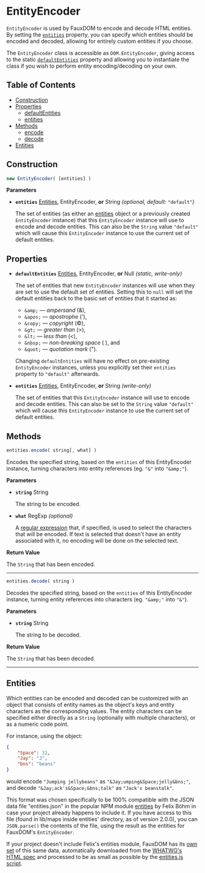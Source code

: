 # EntityEncoder

`EntityEncoder` is used by FauxDOM to encode and decode HTML entities. By setting the [`entities`](#properties-entities) property, you can specify which entities should be encoded and decoded, allowing for entirely custom entities if you choose.

The `EntityEncoder` class is accessible as `DOM.EntityEncoder`, giving access to the static [`defaultEntities`](#properties-default-entities) property and allowing you to instantiate the class if you wish to perform entity encoding/decoding on your own.

## Table of Contents

- [Construction](#construction)
- [Properties](#properties)
  - [defaultEntities](#properties-default-entities)
  - [entities](#properties-entities)
- [Methods](#methods)
  - [encode](#methods-encode)
  - [decode](#methods-decode)
- [Entities](#entities)

## Construction

```javascript
new EntityEncoder( [entities] )
```

**Parameters**

- **`entities`** [Entities](#entities), EntityEncoder, **or** String *(optional, default:* `"default"`*)*

  The set of entities (as either an [entities](#entities) object or a previously created `EntityEncoder` instance) that this `EntityEncoder` instance will use to encode and decode entities. This can also be the `String` value `"default"` which will cause this `EntityEncoder` instance to use the current set of default entities.

## Properties

- <a name="properties-default-entities"></a>**`defaultEntities`** [Entities](#entities), EntityEncoder, **or** Null *(static, write-only)*

  The set of entities that new `EntityEncoder` instances will use when they are set to use the default set of entities. Setting this to `null` will set the default entities back to the basic set of entities that it started as:

  - `&amp;` — *ampersand* (&amp;),
  - `&apos;` — *apostrophe* (&apos;),
  - `&copy;` — *copyright* (&copy;),
  - `&gt;` — *greater than* (&gt;),
  - `&lt;` — *less than* (&lt;),
  - `&nbsp;` — *non-breaking space* (&nbsp;), and
  - `&quot;` — *quotation mark* (&quot;).

  Changing `defaultEntities` will have no effect on pre-existing `EntityEncoder` instances, unless you explicitly set their `entities` property to `"default"` afterwards.

- <a name="properties-entities"></a>**`entities`** [Entities](#entities), EntityEncoder, **or** String *(write-only)*

  The set of entities that this `EntityEncoder` instance will use to encode and decode entities. This can also be set to the `String` value `"default"` which will cause this `EntityEncoder` instance to use the current set of default entities.

## Methods

<a name="methods-encode"></a>

```javascript
entities.encode( string[, what] )
```

Encodes the specified string, based on the `entities` of this EntityEncoder instance, turning characters into entity references (eg. `"&"` into `"&amp;"`).

**Parameters**

- **`string`** String

  The string to be encoded.

- **`what`** RegExp *(optional)*

  A [regular expression](https://developer.mozilla.org/en-US/docs/Web/JavaScript/Reference/Global_Objects/RegExp) that, if specified, is used to select the characters that will be encoded. If text is selected that doesn't have an entity associated with it, no encoding will be done on the selected text.

**Return Value**

The `String` that has been encoded.

----

<a name="methods-decode"></a>

```javascript
entities.decode( string )
```

Decodes the specified string, based on the `entities` of this EntityEncoder instance, turning entity references into characters (eg. `"&amp;"` into `"&"`).

**Parameters**

- **`string`** String

  The string to be decoded.

**Return Value**

The `String` that has been decoded.

----

## Entities

Which entities can be encoded and decoded can be customized with an object that consists of entity names as the object's keys and entity characters as the corresponding values. The entity characters can be specified either directly as a `String` (optionally with multiple characters), or as a numeric code point.

For instance, using the object:

```json
{
    "Space": 32,
    "Jay": "J",
    "bns": "beans"
}
```

would encode `"Jumping jellybeans"` as `"&Jay;umping&Space;jelly&bns;"`, and decode `"&Jay;ack's&Space;&bns;talk"` as `"Jack's beanstalk"`.

This format was chosen specifically to be 100% compatible with the JSON data file "entities.json" in the popular NPM module [entities](https://www.npmjs.com/package/entities) by Felix Böhm in case your project already happens to include it. If you have access to this file (found in lib/maps inside entities' directory, as of version 2.0.0), you can `JSON.parse()` the contents of the file, using the result as the entities for FauxDOM's `EntityEncoder`.

If your project doesn't include Felix's entities module, FauxDOM has its [own set](../README.md#entities-variants) of this same data, automatically downloaded from the [WHATWG's HTML spec](https://html.spec.whatwg.org/entities.json) and processed to be as small as possible by the [entities.js script](../scripts/entities.js).